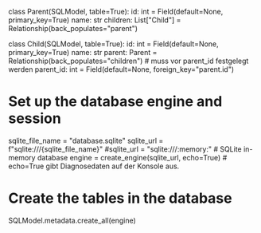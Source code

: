 class Parent(SQLModel, table=True):
    id: int = Field(default=None, primary_key=True)
    name: str
    children: List["Child"] = Relationship(back_populates="parent")


class Child(SQLModel, table=True):
    id: int = Field(default=None, primary_key=True)
    name: str
    parent: Parent = Relationship(back_populates="children") # muss vor parent_id festgelegt werden
    parent_id: int = Field(default=None, foreign_key="parent.id")








# Set up the database engine and session
sqlite_file_name = "database.sqlite"
sqlite_url = f"sqlite:///{sqlite_file_name}"
#sqlite_url = "sqlite:///:memory:"  # SQLite in-memory database
engine = create_engine(sqlite_url, echo=True) # echo=True gibt Diagnosedaten auf der Konsole aus.

# Create the tables in the database
SQLModel.metadata.create_all(engine)


